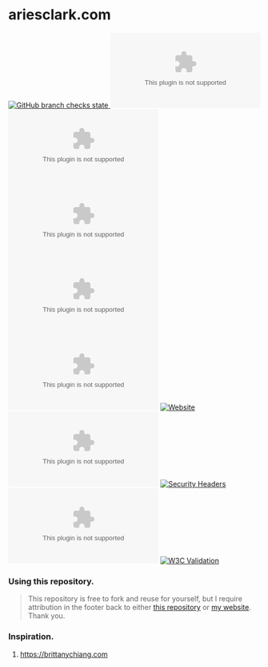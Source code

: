 # ariesclark.com
[![GitHub branch checks state](https://img.shields.io/github/checks-status/ariesclark/ariesclark.com/master?style=flat-square) ![Vercel](https://vercelbadge.vercel.app/api/ariesclark/ariesclark.com?style=flat-square) ![GitHub last commit](https://img.shields.io/github/last-commit/ariesclark/ariesclark.com?style=flat-square) ![GitHub license](https://img.shields.io/github/license/ariesclark/ariesclark.com?style=flat-square) ![GitHub repo size](https://img.shields.io/github/repo-size/ariesclark/ariesclark.com?style=flat-square) ![GitHub top language](https://img.shields.io/github/languages/top/ariesclark/ariesclark.com?style=flat-square)](https://github.com/ariesclark/ariesclark.com) [![Website](https://img.shields.io/website?style=flat-square&url=https%3A%2F%2Fariesclark.com)](https://ariesclark.com) [![Chromium HSTS preload](https://img.shields.io/hsts/preload/ariesclark.com?style=flat-square)](https://hstspreload.org/?domain=ariesclark.com) [![Security Headers](https://img.shields.io/security-headers?style=flat-square&url=https%3A%2F%2Fariesclark.com)](https://securityheaders.com/?q=ariesclark.com&followRedirects=on) [![Mozilla HTTP Observatory Grade](https://img.shields.io/mozilla-observatory/grade-score/ariesclark.com?publish&style=flat-square)](https://observatory.mozilla.org/analyze/ariesclark.com) [![W3C Validation](https://img.shields.io/w3c-validation/html?style=flat-square&targetUrl=https%3A%2F%2Fariesclark.com)](https://validator.w3.org/nu/?doc=https%3A%2F%2Fariesclark.com%2F)

### Using this repository.
> This repository is free to fork and reuse for yourself, but I require attribution in the footer back to either [this repository](https://github.com/ariesclark/ariesclark.com) or [my website](https://ariesclark.com). Thank you.

### Inspiration.
1. https://brittanychiang.com